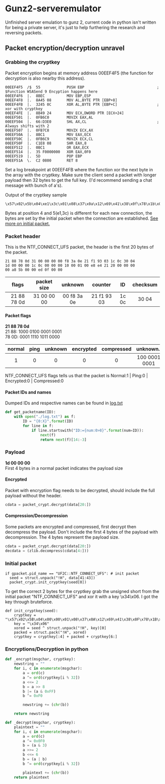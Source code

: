 # Gunz2-serveremulator
Unfinished server emulation to gunz 2, current code in python isn't written for being a private server, it's just to help furthering the research and reversing packets.

## Packet encryption/decryption unravel
### Grabbing the cryptkey
Packet encryption begins at memory address 00EEF4F5 (the function for decryption is also nearby this address).
```assembly
00EEF4F5  /$  55            PUSH EBP                                 ;  $Function WSASend 9 Encyption happens here
00EEF4F6  |.  8BEC          MOV EBP,ESP
00EEF4F8  |.  8A45 08       MOV AL,BYTE PTR [EBP+8]
00EEF4FB  |.  3245 0C       XOR AL,BYTE PTR [EBP+C]                  ; xor with cryptkey
00EEF4FE  |.  8B49 24       MOV ECX,DWORD PTR [ECX+24]
00EEF501  |.  0FB6C0        MOVZX EAX,AL
00EEF504  |.  66:D3E0       SHL AX,CL                                ; Always shifts with 2
00EEF507  |.  0FB7C8        MOVZX ECX,AX
00EEF50A  |.  8BC1          MOV EAX,ECX
00EEF50C  |.  0FB6C9        MOVZX ECX,CL
00EEF50F  |.  C1E8 08       SHR EAX,8
00EEF512  |.  0BC1          OR EAX,ECX
00EEF514  |.  35 F0000000   XOR EAX,0F0
00EEF519  |.  5D            POP EBP
00EEF51A  \.  C2 0800       RET 8
```
Set a log breakpoint at 00EEF4FB where the function xor the next byte in the array with the cryptkey. Make sure the client send a packet with longer payload then 32 bytes to get the full key. (I'd recommend sending a chat message with bunch of a's).

Output of the cryptkey sample
```
\x57\x02\x5b\x04\xe1\x3c\x01\x08\x37\x0a\x12\x69\x41\x38\x0f\x78\x1b\x04\x24\x22\x43\x01\x49\x53\x50\x05\x13\x35\x4f\x02\x4d\x05
```

Bytes at position 4 and 5(e1,3c) is different for each new connection, the bytes are set by the initial packet when the connection are established.
[See more on initial packet.](#initial-packet)

### Packet header
This is the NTF_CONNECT_UFS packet, the header is the first 20 bytes of the packet.
```
21 88 78 0d 31 00 00 00 00 f8 3a 0e 21 f1 93 03 1c 0c 30 04
1d 00 00 00 1c 0c 00 00 00 10 00 01 00 e8 e4 21 20 00 00 00
00 a8 5b 00 00 ed 0f 00 00
```

| flags       | packet size | unknown     | counter     | ID    | checksum |
|:-----------:|:-----------:|:-----------:|:-----------:|:-----:|:-----:|
| 21 88 78 0d | 31 00 00 00 | 00 f8 3a 0e | 21 f1 93 03 | 1c 0c | 30 04 |

#### Packet flags
**21 88 78 0d**<br/>
21 88:	1000 0100 0001 0001<br/>
78 0D:	0001 1110 1011 0000

| normal | ping | unknown | encrypted | compressed | unknown.. |
|:---:|:----:|:-----------:|:-----------:|:-----:|:-----:|
| 1 | 0 | 0 | 0 | 0 | 100 0001 0001 |

NTF_CONNECT_UFS flags tells us that the packet is
Normal:1 | Ping:0 | Encrypted:0 | Compressed:0

#### Packet IDs and names
Dumped IDs and respective names can be found in [log.txt](lobbyservber/log.txt)
```python
def get_packetname(ID):
    with open("./log.txt") as f:
        ID = "{0:X}".format(ID)
        for line in f:
            if line.startswith("ID:={num:0>8}".format(num=ID)):
                next(f)
                return next(f)[14:-3]
```
### Payload
**1d 00 00 00**<br/>
First 4 bytes in a normal packet indicates the payload size

#### Encrypted
Packet with encryption flag needs to be decrypted, should include the full payload without the header.
```python
cdata = packet_crypt.decrypt(data[20:])
```
#### Compression/Decompression
Some packets are encrypted and compressed, first decrypt then decompress the payload.
Don't include the first 4 bytes of the payload with decompression. The 4 bytes represent the payload size.
```python
cdata = packet_crypt.decrypt(data[20:])
decdata = (zlib.decompress(cdata[4:]))
```

### Initial packet
```
if gpacket.pid_name == "UF2C::NTF_CONNECT_UFS": # init packet
  seed = struct.unpack("!H", data[41:43])
  packet_crypt.init_cryptkey(seed[0])
```
To get the correct 2 bytes for the cryptkey grab the unsigned short from the initial packet "NTF_CONNECT_UFS" and xor it with a key \x34\x06.
I got the key through bruteforce.

```
def init_cryptkey(seed):
    cryptkey = "\x57\x02\x5B\x04\x00\x00\x01\x08\x37\x0A\x12\x69\x41\x38\x0F\x78\x1B\x04\x24\x22\x43\x01\x49\x53\x50\x05\x13\x35\x4F\x02\x4D\x05"
    key = "\x34\x06"
    xored = seed ^ struct.unpack("!H", key)[0]
    packed = struct.pack("!H", xored)
    cryptkey = cryptkey[:4] + packed + cryptkey[6:]
```

### Encryptions/Decryption in python
```python
def _encrypt(msgchar, cryptkey):
    newstring = ""
    for i, c in enumerate(msgchar):
        a = ord(c)
        a ^= ord(cryptkey[i % 32])
        a <<= 2
        b = a >> 8
        b |= (a & 0xFF)
        b ^= 0xF0

        newstring += (chr(b))

    return newstring

def _decrypt(msgchar, cryptkey):
    plaintext = ""
    for i, c in enumerate(msgchar):
        a = ord(c)
        a ^= 0x0F0
        b = (a & 3)
        a >>= 2
        b <<= 6
        b = (a | b)
        b ^= ord(cryptkey[i % 32])

        plaintext += (chr(b))
    return plaintext
```
